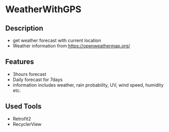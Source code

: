# WeatherWithGPS

## Description
* get weather forecast with current location
* Weather information from https://openweathermap.org/

## Features
* 3hours forecast
* Daily forecast for 7days
* information includes weather, rain probability, UV, wind speed, humidity etc.

## Used Tools
* Retrofit2
* RecyclerView
